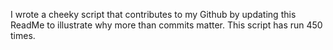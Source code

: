 I wrote a cheeky script that contributes to my Github by updating this ReadMe to illustrate why more than commits matter. This script has run 450 times.